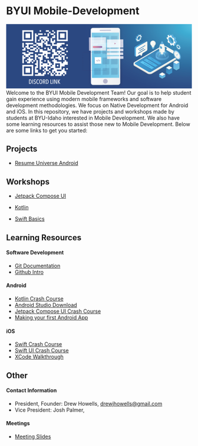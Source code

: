 # BYUI Mobile-Development

![Mobile Development](images/Mobile-App-Development-Banner-w-Discord.png)
Welcome to the BYUI Mobile Development Team! Our goal is to help student gain experience using modern mobile frameworks and software development methodologies. We focus on Native Development for Android and iOS. In this repository, we have projects and workshops made by students at BYU-Idaho interested in Mobile Development. We also have some learning resources to assist those new to Mobile Development. Below are some links to get you started:

## Projects

* [Resume Universe Android](https://github.com/drewjhowells/MobileDevResumeUniverseAndroid.git)

## Workshops

* [Jetpack Compose UI](https://github.com/drewjhowells/ComposeUI_Workshop)
* [Kotlin](https://replit.com/@drewjhowells/KotlinWorkshop)

* [Swift Basics](https://replit.com/@alexdombroski1/Swift-Basics#main.swift)

## Learning Resources

#### Software Development

* [Git Documentation](https://git-scm.com/doc)
* [Github Intro](https://docs.github.com/en/get-started/start-your-journey)

#### Android

* [Kotlin Crash Course](https://youtu.be/5flXf8nuq60?si=ErFB3Qu__B6okWMW)
* [Android Studio Download](https://developer.android.com/studio?gad_source=1&gclid=CjwKCAjwrvyxBhAbEiwAEg_Kgs2EJBcNmyaG6lvuRWFHe8uAbJqlPmF_moE3NB8ABY88X-hy4NV1LhoCiNsQAvD_BwE&gclsrc=aw.ds)
* [Jetpack Compose UI Crash Course](https://youtu.be/6_wK_Ud8--0?si=Px4iZo4NsZz3nbCd)
* [Making your first Android App](https://developer.android.com/codelabs/basic-android-kotlin-compose-first-app#3)

#### iOS

* [Swift Crash Course](https://www.youtube.com/watch?v=n5X_V81OYnQ)
* [Swift UI Crash Course](https://www.youtube.com/watch?v=hBNhH28-dBY)
* [XCode Walkthrough](https://www.youtube.com/watch?v=EJQW864XpmA)

## Other

#### Contact Information

- President, Founder: Drew Howells, [drewjhowells@gmail.com]()
- Vice President: Josh Palmer, []()

#### Meetings

- [Meeting Slides](https://docs.google.com/presentation/d/1eQflGHWZ78m_GjICmxiM9n8VAXLonLdooJKmRApc-Og/edit#slide=id.g2da69334de5_0_77)
